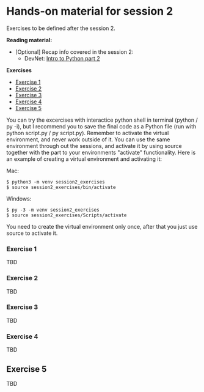 # Hands-on material for session 2
Exercises to be defined after the session 2.

**Reading material:**
- [Optional] Recap info covered in the session 2:
  - DevNet: [Intro to Python part 2](https://developer.cisco.com/learning/devnet-express/dnav4-track/intro-python/intro-python-part2/step/1)

  
**Exercises**
- [Exercise 1](#exercise-1)
- [Exercise 2](#exercise-2)
- [Exercise 3](#exercise-3)
- [Exercise 4](#exercise-4)
- [Exercise 5](#exercise-5)

You can try the excercises with interactice python shell in terminal (python / py -i), but I recommend you to save the final code as a Python file (run with python script.py / py script.py).
Remember to activate the virtual environment, and never work outside of it. You can use the same environment through out the sessions, and activate it by using source together with the part to your environments "activate" functionality. Here is an example of creating a virtual environment and activating it:

Mac:
```
$ python3 -m venv session2_exercises 
$ source session2_exercises/bin/activate

```
Windows:
```
$ py -3 -m venv session2_exercises 
$ source session2_exercises/Scripts/activate

```

You need to create the virtual environment only once, after that you just use source to activate it.

### Exercise 1

TBD

### Exercise 2

TBD

### Exercise 3

TBD

### Exercise 4

TBD

## Exercise 5

TBD
